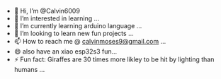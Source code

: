 - 👋 Hi, I’m @Calvin6009
- 👀 I’m interested in learning ...
- 🌱 I’m currently learning arduino language ...
- 💞️ I’m looking to learn new fun projects ...
- 📫 How to reach me @ calvinmoses9@gmail.com ...
- 😄 also have an xiao esp32s3 fun...
- ⚡ Fun fact: Giraffes are 30 times more likley to be hit by lighting than humans ...

<!---
Calvin6009/Calvin6009 is a ✨ special ✨ repository because its `README.md` (this file) appears on your GitHub profile.
You can click the Preview link to take a look at your changes.
--->
